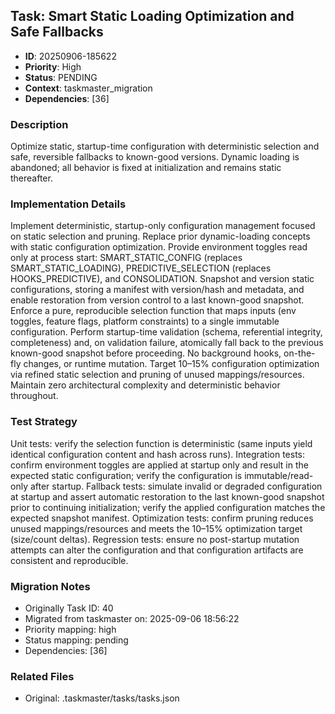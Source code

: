 ## Task: Smart Static Loading Optimization and Safe Fallbacks
- **ID**: 20250906-185622
- **Priority**: High
- **Status**: PENDING
- **Context**: taskmaster_migration
- **Dependencies**: [36]

### Description
Optimize static, startup-time configuration with deterministic selection and safe, reversible fallbacks to known-good versions. Dynamic loading is abandoned; all behavior is fixed at initialization and remains static thereafter.

### Implementation Details
Implement deterministic, startup-only configuration management focused on static selection and pruning. Replace prior dynamic-loading concepts with static configuration optimization. Provide environment toggles read only at process start: SMART_STATIC_CONFIG (replaces SMART_STATIC_LOADING), PREDICTIVE_SELECTION (replaces HOOKS_PREDICTIVE), and CONSOLIDATION. Snapshot and version static configurations, storing a manifest with version/hash and metadata, and enable restoration from version control to a last known-good snapshot. Enforce a pure, reproducible selection function that maps inputs (env toggles, feature flags, platform constraints) to a single immutable configuration. Perform startup-time validation (schema, referential integrity, completeness) and, on validation failure, atomically fall back to the previous known-good snapshot before proceeding. No background hooks, on-the-fly changes, or runtime mutation. Target 10–15% configuration optimization via refined static selection and pruning of unused mappings/resources. Maintain zero architectural complexity and deterministic behavior throughout.

### Test Strategy
Unit tests: verify the selection function is deterministic (same inputs yield identical configuration content and hash across runs). Integration tests: confirm environment toggles are applied at startup only and result in the expected static configuration; verify the configuration is immutable/read-only after startup. Fallback tests: simulate invalid or degraded configuration at startup and assert automatic restoration to the last known-good snapshot prior to continuing initialization; verify the applied configuration matches the expected snapshot manifest. Optimization tests: confirm pruning reduces unused mappings/resources and meets the 10–15% optimization target (size/count deltas). Regression tests: ensure no post-startup mutation attempts can alter the configuration and that configuration artifacts are consistent and reproducible.

### Migration Notes
- Originally Task ID: 40
- Migrated from taskmaster on: 2025-09-06 18:56:22
- Priority mapping: high
- Status mapping: pending
- Dependencies: [36]

### Related Files
- Original: .taskmaster/tasks/tasks.json
